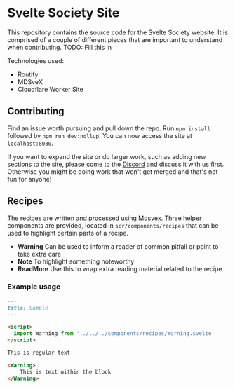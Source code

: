 # Svelte Society Site

This repository contains the source code for the Svelte Society website. It is comprised of a couple of different pieces that are important to understand when contributing. TODO: Fill this in

Technologies used:
* Routify
* MDSveX
* Cloudflare Worker Site

## Contributing

Find an issue worth pursuing and pull down the repo. Run `npm install` followed by `npm run dev:nollup`. You can now access the site at `localhost:8080`.

If you want to expand the site or do larger work, such as adding new sections to the site, please come to the [Discord](https://discord.gg/JcvNM8p) and discuss it with us first. Otherwise you might be doing work that won't get merged and that's not fun for anyone!

## Recipes

The recipes are written and processed using [Mdsvex](https://mdsvex.com/). Three helper components are provided, located in `scr/components/recipes` that can be used to highlight certain parts of a recipe.

- **Warning** Can be used to inform a reader of common pitfall or point to take extra care
- **Note** To highlight something noteworthy
- **ReadMore** Use this to wrap extra reading material related to the recipe

### Example usage

```md
---
title: Sample
---

<script>
  import Warning from '../../../components/recipes/Warning.svelte'
</script>

This is regular text

<Warning>
    This is text within the block
</Warning>
```
